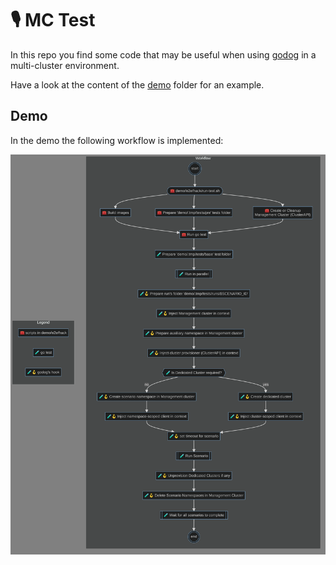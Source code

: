 # 🎙 MC Test

In this repo you find some code that may be useful when using [godog](https://github.com/cucumber/godog) in a multi-cluster environment.

Have a look at the content of the [demo](./demo) folder for an example.

## Demo

In the demo the following workflow is implemented:

![image](./demo/e2e/docs/test-workflow.png)

